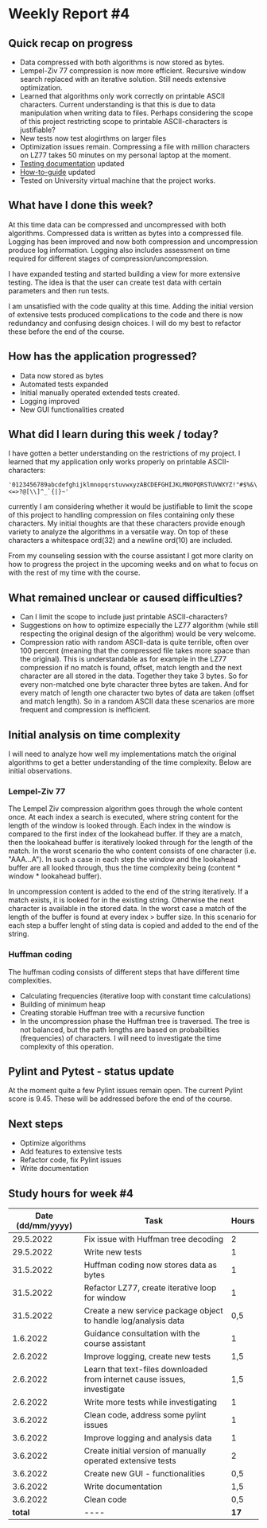 # Weekly Report #4

## Quick recap on progress
- Data compressed with both algorithms is now stored as bytes. 
- Lempel-Ziv 77 compression is now more efficient. Recursive window search replaced with an iterative solution. Still needs extensive optimization. 
- Learned that algorithms only work correctly on printable ASCII characters. Current understanding is that this is due to data manipulation when writing data to files. Perhaps considering the scope of this project restricting scope to printable ASCII-characters is justifiable? 
- New tests now test alogirthms on larger files
- Optimization issues remain. Compressing a file with million characters on LZ77 takes 50 minutes on my personal laptop at the moment.  
- [Testing documentation](testing-documentation.md) updated
- [How-to-guide](how-to-guide.md) updated
- Tested on University virtual machine that the project works. 


## What have I done this week?
At this time data can be compressed and uncompressed with both algorithms. Compressed data is written as bytes into a compressed file. Logging has been improved and now both compression and uncompression produce log information. Logging also includes assessment on time required for different stages of compression/uncompression. 

I have expanded testing and started building a view for more extensive testing. The idea is that the user can create test data with certain parameters and then run tests.

I am unsatisfied with the code quality at this time. Adding the initial version of extensive tests produced complications to the code and there is now redundancy and confusing design choices. I will do my best to refactor these before the end of the course. 


## How has the application progressed?
- Data now stored as bytes
- Automated tests expanded
- Initial manually operated extended tests created. 
- Logging improved
- New GUI functionalities created

## What did I learn during this week / today?
I have gotten a better understanding on the restrictions of my project. I learned that my application only works properly on printable ASCII-characters: 
```
'0123456789abcdefghijklmnopqrstuvwxyzABCDEFGHIJKLMNOPQRSTUVWXYZ!"#$%&\'()*+,-./:;<=>?@[\\]^_`{|}~'
```

currently I am considering whether it would be justifiable to limit the scope of this project to handling compression on files containing only these characters. My initial thoughts are that these characters provide enough variety to analyze the algorithms in a versatile way. On top of these characters a whitespace ord(32) and a newline ord(10) are included. 

From my counseling session with the course assistant I got more clarity on how to progress the project in the upcoming weeks and on what to focus on with the rest of my time with the course. 

## What remained unclear or caused difficulties? 
- Can I limit the scope to include just printable ASCII-characters?
- Suggestions on how to optimize especially the LZ77 algorithm (while still respecting the original design of the algorithm) would be very welcome. 
- Compression ratio with random ASCII-data is quite terrible, often over 100 percent (meaning that the compressed file takes more space than the original). This is understandable as for example in the LZ77 compression if no match is found, offset, match length and the next character are all stored in the data. Together they take 3 bytes. So for every non-matched one byte character three bytes are taken. And for every match of length one character two bytes of data are taken (offset and match length). So in a random ASCII data these scenarios are more frequent and compression is inefficient. 

## Initial analysis on time complexity
I will need to analyze how well my implementations match the original algorithms to get a better understanding of the time complexity. Below are initial observations. 

### Lempel-Ziv 77 
The Lempel Ziv compression algorithm goes through the whole content once. At each index a search is executed, where string content for the length of the window is looked through. Each index in the window is compared to the first index of the lookahead buffer. If they are a match, then the lookahead buffer is iteratively looked through for the length of the match. In the worst scenario the who content consists of one character (i.e. "AAA...A"). In such a case in each step the window and the lookahead buffer are all looked through, thus the time complexity being (content * window * lookahead buffer). 

In uncompression content is added to the end of the string iteratively. If a match exists, it is looked for in the existing string. Otherwise the next character is available in the stored data. In the worst case a match of the length of the buffer is found at every index > buffer size. In this scenario for each step a buffer lenght of sting data is copied and added to the end of the string. 

### Huffman coding
The huffman coding consists of different steps that have different time complexities. 
- Calculating frequencies (iterative loop with constant time calculations)
- Building of minimum heap
- Creating storable Huffman tree with a recursive function
- In the uncompression phase the Huffman tree is traversed. The tree is not balanced, but the path lengths are based on probabilities (frequencies) of characters. I will need to investigate the time complexity of this operation. 

## Pylint and Pytest - status update
At the moment quite a few Pylint issues remain open. The current Pylint score is 9.45. These will be addressed before the end of the course. 

## Next steps
- Optimize algorithms
- Add features to extensive tests
- Refactor code, fix Pylint issues
- Write documentation

## Study hours for week #4

| Date (dd/mm/yyyy) |Task | Hours |
| ---- | ---- | ---- |
| 29.5.2022 | Fix issue with Huffman tree decoding | 2 |
| 29.5.2022 | Write new tests | 1 |
| 31.5.2022 | Huffman coding now stores data as bytes | 1 |
| 31.5.2022 | Refactor LZ77, create iterative loop for window | 1 |
| 31.5.2022 | Create a new service package object to handle log/analysis data | 0,5 |
| 1.6.2022 | Guidance consultation with the course assistant | 1 |
| 2.6.2022 | Improve logging, create new tests | 1,5 |
| 2.6.2022 | Learn that text-files downloaded from internet cause issues, investigate | 1,5 |
| 2.6.2022 | Write more tests while investigating | 1 |
| 3.6.2022 | Clean code, address some pylint issues | 1 |
| 3.6.2022 | Improve logging and analysis data | 1 |
| 3.6.2022 | Create initial version of manually operated extensive tests | 2 |
| 3.6.2022 | Create new GUI - functionalities | 0,5 |
| 3.6.2022 | Write documentation | 1,5 |
| 3.6.2022 | Clean code | 0,5 |
| **total**| ---- | **17** |
